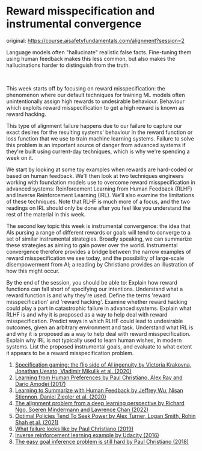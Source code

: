 # Reward misspecification and instrumental convergence

original: https://course.aisafetyfundamentals.com/alignment?session=2

Language models often "hallucinate" realistic false facts. Fine-tuning them using human feedback makes this less common, but also makes the hallucinations harder to distinguish from the truth.

​

This week starts off by focusing on reward misspecification: the phenomenon where our default techniques for training ML models often unintentionally assign high rewards to undesirable behaviour. Behaviour which exploits reward misspecification to get a high reward is known as reward hacking.

This type of alignment failure happens due to our failure to capture our exact desires for the resulting systems' behaviour in the reward function or loss function that we use to train machine learning systems. Failure to solve this problem is an important source of danger from advanced systems if they're built using current-day techniques, which is why we're spending a week on it.

We start by looking at some toy examples when rewards are hard-coded or based on human feedback. We'll then look at two techniques engineers working with foundation models use to overcome reward misspecification in advanced systems: Reinforcement Learning from Human Feedback (RLHF) and Inverse Reinforcement Learning (IRL). We’ll also examine the limitations of these techniques. Note that RLHF is much more of a focus, and the two readings on IRL should only be done after you feel like you understand the rest of the material in this week.

The second key topic this week is instrumental convergence: the idea that AIs pursing a range of different rewards or goals will tend to converge to a set of similar instrumental strategies. Broadly speaking, we can summarize these strategies as aiming to gain power over the world. Instrumental convergence therefore provides a bridge between the narrow examples of reward misspecification we see today, and the possibility of large-scale disempowerment from AI; a reading by Christiano provides an illustration of how this might occur.

By the end of the session, you should be able to:
Explain how reward functions can fall short of specifying our intentions.
Understand what a reward function is and why they're used.
Define the terms 'reward misspecification' and 'reward hacking'.
Examine whether reward hacking could play a part in catastrophic failure in advanced systems.
Explain what RLHF is and why it is proposed as a way to help deal with reward misspecification.
Predict ways in which RLHF could lead to undesirable outcomes, given an arbitrary environment and task.
Understand what IRL is and why it is proposed as a way to help deal with reward misspecification.
Explain why IRL is not typically used to learn human wishes, in modern systems.
List the proposed instrumental goals, and evaluate to what extent it appears to be a reward misspecification problem.

1. [Specification gaming: the flip side of AI ingenuity by Victoria Krakovna, Jonathan Uesato, Vladimir Mikulik et al. (2020)](https://github.com/rray-org/distillation-AISF/blob/main/Week_2/Specification%20gaming%20the%20flip%20side%20of%20AI%20ingenuity.md)
2. [Learning from Human Preferences by Paul Christiano, Alex Ray and Dario Amodei (2017)](https://github.com/rray-org/distillation-AISF/blob/main/Week_2/Learning%20from%20human%20preferences.md)
3. [Learning to Summarize with Human Feedback by Jeffrey Wu, Nisan Stiennon, Daniel Ziegler et al. (2020)](https://github.com/rray-org/distillation-AISF/blob/main/Week_2/Learning%20to%20Summarize%20with%20Human%20Feedback.md)
4. [The alignment problem from a deep learning perspective by Richard Ngo, Soeren Mindermann and Lawrence Chan (2022)](https://github.com/rray-org/distillation-AISF/blob/main/Week_2/The%20alignment%20problem%20from%20a%20deep%20learning%20perspective.md)
5. [Optimal Policies Tend To Seek Power by Alex Turner, Logan Smith, Rohin Shah et al. (2021)](https://github.com/rray-org/distillation-AISF/blob/main/Week_2/Optimal%20Policies%20Tend%20To%20Seek%20Power.md)
6. [What failure looks like by Paul Christiano (2019)](https://github.com/rray-org/distillation-AISF/blob/main/Week_2/What%20failure%20looks%20like.md)
7. [Inverse reinforcement learning example by Udacity (2016)](https://github.com/rray-org/distillation-AISF/blob/main/Week_2/Inverse%20reinforcement%20learning%20example.md)
9. [The easy goal inference problem is still hard by Paul Christiano (2018)](https://github.com/rray-org/distillation-AISF/blob/main/Week_2/The%20easy%20goal%20inference%20problem%20is%20still%20hard.md)
